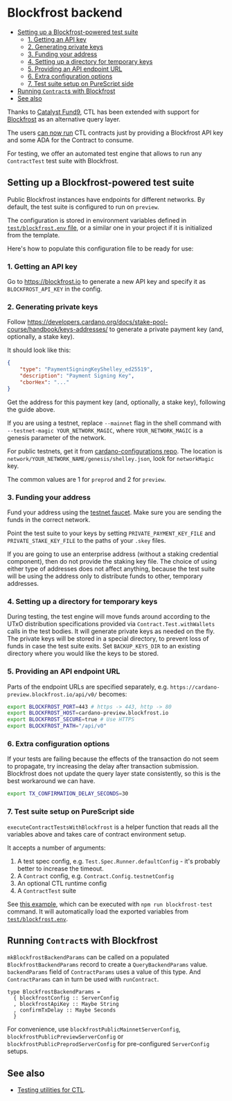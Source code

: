 # Blockfrost backend

<!-- START doctoc generated TOC please keep comment here to allow auto update -->
<!-- DON'T EDIT THIS SECTION, INSTEAD RE-RUN doctoc TO UPDATE -->

- [Setting up a Blockfrost-powered test suite](#setting-up-a-blockfrost-powered-test-suite)
  - [1. Getting an API key](#1-getting-an-api-key)
  - [2. Generating private keys](#2-generating-private-keys)
  - [3. Funding your address](#3-funding-your-address)
  - [4. Setting up a directory for temporary keys](#4-setting-up-a-directory-for-temporary-keys)
  - [5. Providing an API endpoint URL](#5-providing-an-api-endpoint-url)
  - [6. Extra configuration options](#6-extra-configuration-options)
  - [7. Test suite setup on PureScript side](#7-test-suite-setup-on-purescript-side)
- [Running `Contract`s with Blockfrost](#running-contracts-with-blockfrost)
- [See also](#see-also)

<!-- END doctoc generated TOC please keep comment here to allow auto update -->

Thanks to [Catalyst Fund9](https://cardano.ideascale.com/c/idea/420791), CTL has been extended with support for [Blockfrost](https://blockfrost.io/) as an alternative query layer.

The users [can now run]((#running-contracts-with-blockfrost)) CTL contracts just by providing a Blockfrost API key and some ADA for the Contract to consume.

For testing, we offer an automated test engine that allows to run any `ContractTest` test suite with Blockfrost.

## Setting up a Blockfrost-powered test suite

Public Blockfrost instances have endpoints for different networks. By default, the test suite is configured to run on `preview`.

The configuration is stored in environment variables defined in [`test/blockfrost.env` file](../test/blockfrost.env), or a similar one in your project if it is initialized from the template.

Here's how to populate this configuration file to be ready for use:

### 1. Getting an API key

Go to https://blockfrost.io to generate a new API key and specify it as `BLOCKFROST_API_KEY` in the config.

### 2. Generating private keys

Follow https://developers.cardano.org/docs/stake-pool-course/handbook/keys-addresses/ to generate a private payment key (and, optionally, a stake key).

It should look like this:

```json
{
    "type": "PaymentSigningKeyShelley_ed25519",
    "description": "Payment Signing Key",
    "cborHex": "..."
}
```

Get the address for this payment key (and, optionally, a stake key), following the guide above.

If you are using a testnet, replace `--mainnet` flag in the shell command with
`--testnet-magic YOUR_NETWORK_MAGIC`, where `YOUR_NETWORK_MAGIC` is a genesis
parameter of the network.

For public testnets, get it from [cardano-configurations repo](https://github.com/input-output-hk/cardano-configurations). The location is `network/YOUR_NETWORK_NAME/genesis/shelley.json`, look for `networkMagic` key.

The common values are 1 for `preprod` and 2 for `preview`.

### 3. Funding your address

Fund your address using the [testnet faucet](https://docs.cardano.org/cardano-testnet/tools/faucet). Make sure you are sending the funds in the correct network.

Point the test suite to your keys by setting `PRIVATE_PAYMENT_KEY_FILE` and `PRIVATE_STAKE_KEY_FILE` to the paths of your `.skey` files.

If you are going to use an enterprise address (without a staking credential component), then do not provide the staking key file. The choice of using either type of addresses does not affect anything, because the test suite will be using the address only to distribute funds to other, temporary addresses.

### 4. Setting up a directory for temporary keys

During testing, the test engine will move funds around according to the UTxO distribution specifications provided via `Contract.Test.withWallets` calls in the test bodies. It will generate private keys as needed on the fly. The private keys will be stored in a special directory, to prevent loss of funds in case the test suite exits. Set `BACKUP_KEYS_DIR` to an existing directory where you would like the keys to be stored.

### 5. Providing an API endpoint URL

Parts of the endpoint URLs are specified separately, e.g. `https://cardano-preview.blockfrost.io/api/v0/` becomes:

```bash
export BLOCKFROST_PORT=443 # https -> 443, http -> 80
export BLOCKFROST_HOST=cardano-preview.blockfrost.io
export BLOCKFROST_SECURE=true # Use HTTPS
export BLOCKFROST_PATH="/api/v0"
```

### 6. Extra configuration options

If your tests are failing because the effects of the transaction do not seem
to propagate, try increasing the delay after transaction submission. Blockfrost does not update the query layer state consistently, so this is the best workaround we can have.

```bash
export TX_CONFIRMATION_DELAY_SECONDS=30
```

### 7. Test suite setup on PureScript side

`executeContractTestsWithBlockfrost` is a helper function that reads all the variables above and takes care of contract environment setup.

It accepts a number of arguments:

1. A test spec config, e.g. `Test.Spec.Runner.defaultConfig` - it's probably better to increase the timeout.
2. A `Contract` config, e.g. `Contract.Config.testnetConfig`
3. An optional CTL runtime config
4. A `ContractTest` suite

See [this example](../test/Blockfrost/Contract.purs), which can be executed with `npm run blockfrost-test` command. It will automatically load the exported variables from [`test/blockfrost.env`](../test/blockfrost.env).

## Running `Contract`s with Blockfrost

`mkBlockfrostBackendParams` can be called on a populated `BlockfrostBackendParams` record to create a `QueryBackendParams` value. `backendParams` field of `ContractParams` uses a value of this type. And `ContractParams` can in turn be used with `runContract`.

```
type BlockfrostBackendParams =
  { blockfrostConfig :: ServerConfig
  , blockfrostApiKey :: Maybe String
  , confirmTxDelay :: Maybe Seconds
  }
```

For convenience, use `blockfrostPublicMainnetServerConfig`, `blockfrostPublicPreviewServerConfig` or `blockfrostPublicPreprodServerConfig` for pre-configured `ServerConfig` setups.

## See also

- [Testing utilities for CTL](./test-utils.md).
